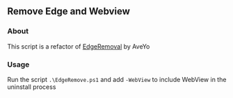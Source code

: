 ## Remove Edge and Webview

### About
This script is a refactor of [EdgeRemoval](https://github.com/AveYo/fox/blob/main/Edge_Removal.bat) by AveYo

### Usage
Run the script `.\EdgeRemove.ps1` and add `-WebView` to include WebView in the uninstall process
